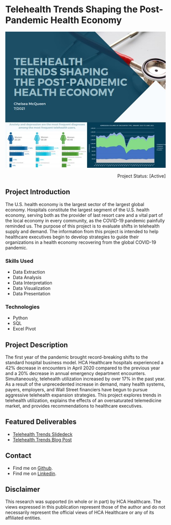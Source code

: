 # Telehealth Trends Shaping the Post-Pandemic Health Economy

<p align="center">
<img src="images/telehealth_thumbnail.jpg?raw=true"/>
</p>

<p align="right"> 
Project Status: [Active]
 </p>
 
## Project Introduction
The U.S. health economy is the largest sector of the largest global economy. Hospitals constitute the largest segment of the U.S. health economy, serving both as the provider of last resort care and a vital part of the local economy in every community, as the COVID-19 pandemic painfully reminded us. The purpose of this project is to evaluate shifts in telehealth supply and demand. The information from this project is intended to help healthcare executives begin to develop strategies to guide their organizations in a health economy recovering from the global COVID-19 pandemic.


### Skills Used
* Data Extraction
* Data Analysis
* Data Interpretation
* Data Visualization
* Data Presentation

### Technologies
* Python
* SQL
* Excel Pivot


## Project Description
The first year of the pandemic brought record-breaking shifts to the standard hospital business model. HCA Healthcare hospitals experienced a 42% decrease in encounters in April 2020 compared to the previous year and a 20% decrease in annual emergency department encounters. Simultaneously, telehealth utilization increased by over 17% in the past year. As a result of the unprecedented increase in demand, many health systems, payers, employers, and Wall Street financiers have begun to pursue aggressive telehealth expansion strategies. This project explores trends in telehealth utilization, explains the effects of an oversaturated telemedicine market, and provides recommendations to healthcare executives.

## Featured Deliverables
* [Telehealth Trends Slidedeck](/pdf/telehealth_presentation.pdf)
* [Telehealth Trends Blog Post](link)


## Contact
* Find me on [Github](https://github.com/chelseamcqueen).
* Find me on [Linkedin](https://www.linkedin.com/in/chelseamcqueen/).


## Disclaimer
This research was supported (in whole or in part) by HCA Healthcare. The views expressed in this publication represent those of the author and do not necessarily represent the official views of HCA Healthcare or any of its affiliated entities.
